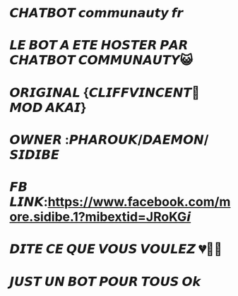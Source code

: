 <img                                  sr="https://i.ibb.co/wJqZVHG/image.jpg" >




# 𝘾𝙃𝘼𝙏𝘽𝙊𝙏 𝙘𝙤𝙢𝙢𝙪𝙣𝙖𝙪𝙩𝙮 𝙛𝙧 

# 𝙇𝙀 𝘽𝙊𝙏 𝘼 𝙀𝙏𝙀 𝙃𝙊𝙎𝙏𝙀𝙍 𝙋𝘼𝙍 𝘾𝙃𝘼𝙏𝘽𝙊𝙏 𝘾𝙊𝙈𝙈𝙐𝙉𝘼𝙐𝙏𝙔😺


# 𝙊𝙍𝙄𝙂𝙄𝙉𝘼𝙇 {𝘾𝙇𝙄𝙁𝙁𝙑𝙄𝙉𝘾𝙀𝙉𝙏🙏 𝙈𝙊𝘿 𝘼𝙆𝘼𝙄}


# 𝙊𝙒𝙉𝙀𝙍 :𝙋𝙃𝘼𝙍𝙊𝙐𝙆/𝘿𝘼𝙀𝙈𝙊𝙉/𝙎𝙄𝘿𝙄𝘽𝙀

# 𝙁𝘽 𝙇𝙄𝙉𝙆:https://www.facebook.com/more.sidibe.1?mibextid=JRoKG𝙞

# 𝘿𝙄𝙏𝙀 𝘾𝙀 𝙌𝙐𝙀 𝙑𝙊𝙐𝙎 𝙑𝙊𝙐𝙇𝙀𝙕 💔🧑‍🦯

# 𝙅𝙐𝙎𝙏 𝙐𝙉 𝘽𝙊𝙏 𝙋𝙊𝙐𝙍 𝙏𝙊𝙐𝙎 𝙊𝙠 
